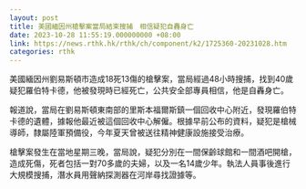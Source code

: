 ```yaml
---
layout: post
title: 美國緬因州槍擊案當局結束搜捕　相信疑犯自轟身亡
date: 2023-10-28 11:55:19.000000000 +08:00
link: https://news.rthk.hk/rthk/ch/component/k2/1725360-20231028.htm
categories: rthk
---
```


美國緬因州劉易斯頓市造成18死13傷的槍擊案，當局經過48小時搜捕，找到40歲疑犯羅伯特卡德，他被發現時已經死亡，公共安全部專員相信，他是自轟身亡。

報道說，當局在劉易斯頓東南部的里斯本福爾斯鎮一個回收中心附近，發現羅伯特卡德的遺體，據報他最近被這個回收中心解僱。根據早前公布的資料，疑犯是槍械導師，隸屬陸軍預備役，今年夏天曾被送往精神健康設施接受治療。

槍擊案發生在當地星期三晚，當局說，疑犯分別在一間保齡球館和一間酒吧開槍，造成死傷，死者包括一對70多歲的夫婦，以及一名14歲少年。執法人員事後進行大規模搜捕，潛水員用聲納探測器在河岸尋找證據等。
